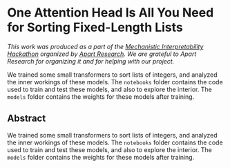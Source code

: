 # One Attention Head Is All You Need for Sorting Fixed-Length Lists

*This work was produced as a part of the [Mechanistic Interpretability Hackathon](https://itch.io/jam/mechint) organized by [Apart Research](https://apartresearch.com). We are grateful to Apart Research for organizing it and for helping with our project.*

We trained some small transformers to sort lists of integers, and analyzed the inner workings of these models. The `notebooks` folder contains the code used to train and test these models, and also to explore the interior. The `models` folder contains the weights for these models after training.
  
## Abstract

We trained some small transformers to sort lists of integers, and analyzed the inner workings of these models. The `notebooks` folder contains the code used to train and test these models, and also to explore the interior. The `models` folder contains the weights for these models after training.  
